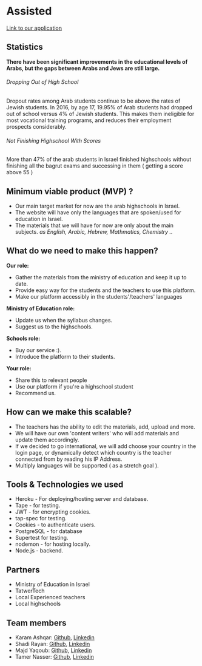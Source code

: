 # Assisted

[Link to our application](https://assistedapp.herokuapp.com/)


## Statistics


**There have been significant improvements in the educational levels of
Arabs, but the gaps between Arabs and Jews are still large.**

###### Dropping Out of High School

Dropout rates among Arab students continue to be above the rates of
Jewish students. In 2016, by age 17, 19.95% of Arab students had dropped
out of school versus 4% of Jewish students. This makes them ineligible
for most vocational training programs, and reduces their employment
prospects considerably. 

###### Not Finishing Highschool With Scores

More than 47% of the arab students in Israel finished highschools without finishing all the bagrut exams and successing in them ( getting a score above 55 )


## Minimum viable product (MVP) ?


* Our main target market for now are the arab highschools in Israel.
* The website will have only the languages that are spoken/used for education in Israel.
* The materials that we will have for now are only about the main subjects. *as English, Arabic, Hebrew, Mathmatics, Chemistry ..*


## What do we need to make this happen?


**Our role:** 

* Gather the materials from the ministry of education and keep it up to date.
* Provide easy way for the students and the teachers to use this platform. 
* Make our platform accessibly in the students'/teachers' languages

**Ministry of Education role:**

* Update us when the syllabus changes.
* Suggest us to the highschools.

**Schools role:**

* Buy our service :).
* Introduce the platform to their students.

**Your role:**

* Share this to relevant people
* Use our platform if you're a highschool student
* Recommend us.


## How can we make this scalable? 


* The teachers has the ability to edit the materials, add, upload and more.
* We will have our own 'content writers' who will add materials and update them accordingly.
* If we decided to go international, we will add choose your country in the login page, or dynamically detect which country is the teacher connected from by reading his IP Address. 
* Multiply languages will be supported ( as a stretch goal ).


## Tools & Technologies we used


* Heroku - For deploying/hosting server and database.
* Tape - for testing.
* JWT - for encrypting cookies.
* tap-spec for testing.
* Cookies - to authenticate users.
* PostgreSQL - for database
* Supertest for testing.
* nodemon - for hosting locally.
* Node.js - backend.


## Partners


* Ministry of Education in Israel
* TatwerTech
* Local Experienced teachers
* Local highschools


## Team members


* Karam Ashqar: [Github](https://github.com/karam1ashqar), [Linkedin](https://www.linkedin.com/in/karam1ashqar/)
* Shadi Rayan: [Github](https://github.com/shadiray), [Linkedin](https://www.linkedin.com/in/shadirayan/)
* Majd Yaqoub: [Github](https://github.com/majdya), [Linkedin](https://www.linkedin.com/in/majd-yaqub/)
* Tamer Nasser: [Github](https://github.com/tamerNasser), [Linkedin](https://www.linkedin.com/in/tamernasser/)
